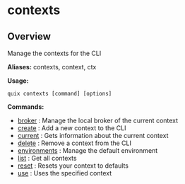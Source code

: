 # contexts

## Overview

Manage the contexts for the CLI

**Aliases:** contexts, context, ctx

**Usage:**

```
quix contexts [command] [options]
```

**Commands:**

- [broker](broker\index.md) : Manage the local broker of the current context
- [create](create.md) : Add a new context to the CLI
- [current](current.md) : Gets information about the current context
- [delete](delete.md) : Remove a context from the CLI
- [environments](environments\index.md) : Manage the default environment
- [list](list.md) : Get all contexts
- [reset](reset.md) : Resets your context to defaults
- [use](use.md) : Uses the specified context

